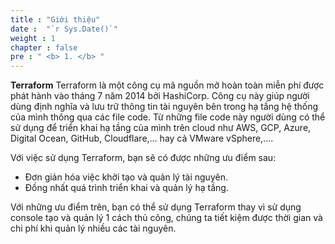 ```yaml
---
title : "Giới thiệu"
date :  "`r Sys.Date()`" 
weight : 1 
chapter : false
pre : " <b> 1. </b> "
---
```

**Terraform** Terraform là một công cụ mã nguồn mở hoàn toàn miễn phí được phát hành vào tháng 7 năm 2014 bởi HashiCorp. Công cụ này giúp người dùng định nghĩa và lưu trữ thông tin tài nguyên bên trong hạ tầng hệ thống của mình thông qua các file code. Từ những file code này người dùng có thể sử dụng để triển khai hạ tầng của mình trên cloud như AWS, GCP, Azure, Digital Ocean, GitHub, Cloudflare,… hay cả VMware vSphere,….

Với việc sử dụng Terraform, bạn sẽ có được những ưu điểm sau:

- Đơn giản hóa việc khởi tạo và quản lý tài nguyên.
- Đồng nhất quá trình triển khai và quản lý hạ tầng.

Với những ưu điểm trên, bạn có thể sử dụng Terraform thay vì sử dụng console tạo và quản lý 1 cách thủ công, chúng ta tiết kiệm được thời gian và chi phí khi quản lý nhiều các tài nguyên.